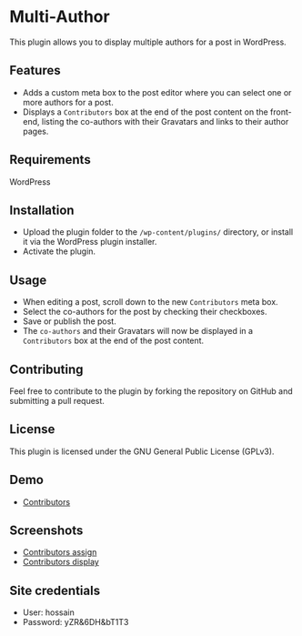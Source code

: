# Multi-Author

This plugin allows you to display multiple authors for a post in WordPress.

## Features

- Adds a custom meta box to the post editor where you can select one or more authors for a post.
- Displays a `Contributors` box at the end of the post content on the front-end, listing the co-authors with their Gravatars and links to their author pages.

## Requirements

WordPress

## Installation

- Upload the plugin folder to the `/wp-content/plugins/` directory, or install it via the WordPress plugin installer.
- Activate the plugin.

## Usage

- When editing a post, scroll down to the new `Contributors` meta box.
- Select the co-authors for the post by checking their checkboxes.
- Save or publish the post.
- The `co-authors` and their Gravatars will now be displayed in a `Contributors` box at the end of the post content.

## Contributing

Feel free to contribute to the plugin by forking the repository on GitHub and submitting a pull request.

## License

This plugin is licensed under the GNU General Public License (GPLv3).

## Demo

- [Contributors](https://products.thebitcraft.com/2024/05/23/hello-world/)

## Screenshots

- [Contributors assign](https://github.com/beyond88/multi-authors/blob/main/screenshots/contributors-check-list.png)
- [Contributors display](https://github.com/beyond88/multi-authors/blob/main/screenshots/contributors-display.png)

## Site credentials

- User: hossain
- Password: yZR&6DH&bT1T3


